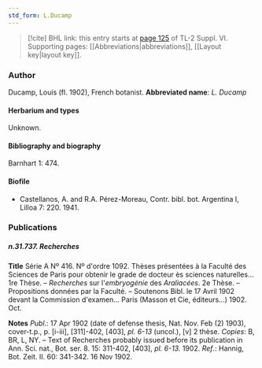 ```yaml
---
std_form: L.Ducamp
---
```


> [!cite] BHL link: this entry starts at [page 125](https://www.biodiversitylibrary.org/page/33260113) of TL-2 Suppl. VI.
> Supporting pages: [[Abbreviations|abbreviations]], [[Layout key|layout key]].

### Author

Ducamp, Louis (fl. 1902), French botanist. 
**Abbreviated name**: *L. Ducamp*

#### Herbarium and types

Unknown.

#### Bibliography and biography

Barnhart 1: 474.

#### Biofile

- Castellanos, A. and R.A. Pérez-Moreau, Contr. bibl. bot. Argentina I, Lilloa 7: 220. 1941.

### Publications

##### n.31.737. Recherches

**Title**
Série A Nº 416. Nº d'ordre 1092. Thèses présentées à la Faculté des Sciences de Paris pour obtenir le grade de docteur ès sciences naturelles... 1re Thèse. – *Recherches* sur l'*embryogénie* des *Araliacées*. 2e Thèse. – Propositions données par la Faculté. – Soutenons Bibl. le 17 Avril 1902 devant la Commission d'examen... Paris (Masson et Cie, éditeurs...) 1902. Oct.

**Notes**
*Publ*.: 17 Apr 1902 (date of defense thesis, Nat. Nov. Feb (2) 1903), cover-t.p., p. \[i-iii\], \[311\]-402, \[403\], *pl. 6-13* (uncol.), \[v\] 2 thèse. *Copies*: B, BR, L, NY. – Text of Recherches probably issued before its publication in Ann. Sci. nat., Bot. ser. 8. 15: 311-402, \[403\], *pl. 6-13.* 1902.
*Ref*.: Hannig, Bot. Zeit. II. 60: 341-342. 16 Nov 1902.

